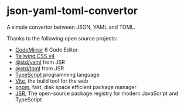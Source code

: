 # json-yaml-toml-convertor

A simple convertor between JSON, YAML and TOML.

Thanks to the following open source projects:

- [CodeMirror](https://codemirror.net/) 6 Code Editor
- [Tailwind CSS v4](https://tailwindcss.com/)
- [@std/yaml](https://jsr.io/@std/yaml) from JSR
- [@std/toml](https://jsr.io/@std/toml) from JSR
- [TypeScript](https://www.typescriptlang.org/) programming language
- [Vite](https://vite.dev/), the build tool for the web
- [pnpm](https://pnpm.io/), fast, disk space efficient package manager
- [JSR](https://jsr.io/), The open-source package registry for modern JavaScript and TypeScript
